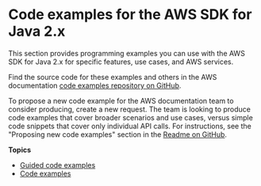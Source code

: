# Code examples for the AWS SDK for Java 2\.x<a name="examples"></a>

This section provides programming examples you can use with the AWS SDK for Java 2\.x for specific features, use cases, and AWS services\.

Find the source code for these examples and others in the AWS documentation [code examples repository on GitHub](https://github.com/awsdocs/aws-doc-sdk-examples)\.

To propose a new code example for the AWS documentation team to consider producing, create a new request\. The team is looking to produce code examples that cover broader scenarios and use cases, versus simple code snippets that cover only individual API calls\. For instructions, see the "Proposing new code examples" section in the [Readme on GitHub](https://github.com/awsdocs/aws-doc-sdk-examples/blob/master/README.rst)\.

**Topics**
+ [Guided code examples](examples-guided.md)
+ [Code examples](java_code_examples.md)